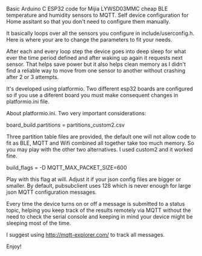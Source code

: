 Basic Arduino C ESP32 code for Mijia LYWSD03MMC cheap BLE temperature and humidity sensors to MQTT. Self device configuration for Home assitant so that you don't need to configure them manually. 

It basically loops over all the sensors you configure in include/userconfig.h. Here is where your are to change the parameters to fit your needs.

After each and every loop step the device goes into deep sleep for what ever the time period defined and after waking up again it requests next sensor. That helps save power but it also helps clean memory as I didn't find a reliable way to move from one sensor to another without crashing after 2 or 3 attempts.

It's developed using platformio. Two different esp32 boards are configured so if you use a diferent board you must make consequent changes in platformio.ini file.

About platformio.ini.
Two very important considerations:

board_build.partitions = partitions_custom2.csv

Three partition table files are provided, the default one will not allow code to fit as BLE, MQTT and Wifi combined all together take too much memory. So you may play with the other two alternatives. I used custom2 and it worked fine.

build_flags =
  -D MQTT_MAX_PACKET_SIZE=600

Play with this flag at will. Adjust it if your json config files are bigger or smaller. By default, pubsubclient uses 128 which is never enough for large json MQTT configuration messages.

Every time the device turns on or off a message is submitted to a status topic, helping you keep track of the results remotely via MQTT without the need to check the serial console and keeping in mind your device might be sleeping most of the time.

I suggest using http://mqtt-explorer.com/ to track all messages.

Enjoy!

